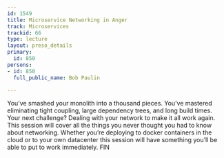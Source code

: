 ```yaml
---
id: 1549
title: Microservice Networking in Anger
track: Microservices
trackid: 66
type: lecture
layout: preso_details
primary:
  id: 850
persons:
- id: 850
  full_public_name: Bob Paulin

---
```

You’ve smashed your monolith into a thousand pieces.  You’ve mastered eliminating tight coupling, large dependency trees, and long build times.  Your next challenge?  Dealing with your network to make it all work again.  This session will cover all the things you never thought you had to know about networking. Whether you’re deploying to docker containers in the cloud or to your own datacenter this session will have something you’ll be able to put to work immediately.  FIN